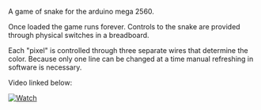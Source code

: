 A game of snake for the arduino mega 2560. 

Once loaded the game runs forever. Controls to the snake are provided through physical switches in a breadboard.

Each "pixel" is controlled through three separate wires that determine the color. Because only one line can be changed at a time manual refreshing in software is necessary.

Video linked below:

[![Watch](https://i.ibb.co/pjdFrNtP/Screenshot-2025-09-22-at-17-09-39-snake-game-demo-on-Vimeo.png)](https://vimeo.com/1120961202)
